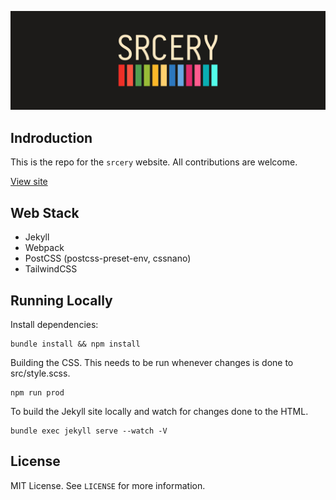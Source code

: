 ![Srcery Banner](/assets/images/title.png)

Indroduction
------------

This is the repo for the `srcery` website.  All contributions are
welcome.

[View site](https://srcery-colors.github.io/srcery)

Web Stack
---------

* Jekyll
* Webpack
* PostCSS (postcss-preset-env, cssnano)
* TailwindCSS

Running Locally
---------------

Install dependencies:

    bundle install && npm install

Building the CSS.  This needs to be run whenever changes is done to src/style.scss.

    npm run prod

To build the Jekyll site locally and watch for changes done to the HTML.

    bundle exec jekyll serve --watch -V

License
-------
MIT License. See `LICENSE` for more information.
